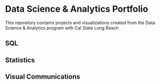 # Data Science & Analytics Portfolio
This repository contains projects and visualizations created from the Data Science & Analytics program with Cal State Long Beach

## SQL

## Statistics

## Visual Communications
